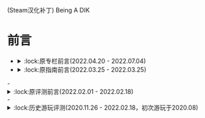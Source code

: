 (Steam汉化补丁) Being A DIK
# 前言
- <details><summary>:lock:原专栏前言(2022.04.20 - 2022.07.04)</summary>  
  <p>
  </p></details>
- <details><summary>:lock:原指南前言(2022.03.25 - 2022.03.25)</summary><p>
</p></details>
- <details><summary>:lock:原评测前言(2022.02.01 - 2022.02.18)</summary><p>
</p></details>
- <details><summary>:lock:历史游玩评测(2020.11.26 - 2022.02.18，初次游玩于2020.08)</summary><p>
</p></details>
